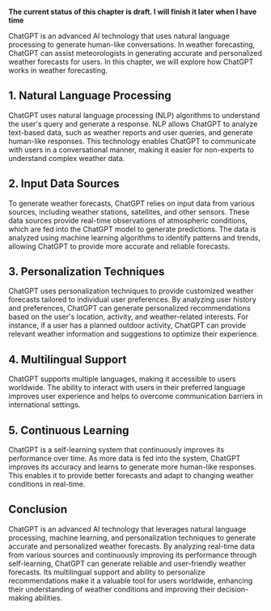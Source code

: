 **The current status of this chapter is draft. I will finish it later when I have time**

ChatGPT is an advanced AI technology that uses natural language processing to generate human-like conversations. In weather forecasting, ChatGPT can assist meteorologists in generating accurate and personalized weather forecasts for users. In this chapter, we will explore how ChatGPT works in weather forecasting.

**1. Natural Language Processing**
----------------------------------

ChatGPT uses natural language processing (NLP) algorithms to understand the user's query and generate a response. NLP allows ChatGPT to analyze text-based data, such as weather reports and user queries, and generate human-like responses. This technology enables ChatGPT to communicate with users in a conversational manner, making it easier for non-experts to understand complex weather data.

**2. Input Data Sources**
-------------------------

To generate weather forecasts, ChatGPT relies on input data from various sources, including weather stations, satellites, and other sensors. These data sources provide real-time observations of atmospheric conditions, which are fed into the ChatGPT model to generate predictions. The data is analyzed using machine learning algorithms to identify patterns and trends, allowing ChatGPT to provide more accurate and reliable forecasts.

**3. Personalization Techniques**
---------------------------------

ChatGPT uses personalization techniques to provide customized weather forecasts tailored to individual user preferences. By analyzing user history and preferences, ChatGPT can generate personalized recommendations based on the user's location, activity, and weather-related interests. For instance, if a user has a planned outdoor activity, ChatGPT can provide relevant weather information and suggestions to optimize their experience.

**4. Multilingual Support**
---------------------------

ChatGPT supports multiple languages, making it accessible to users worldwide. The ability to interact with users in their preferred language improves user experience and helps to overcome communication barriers in international settings.

**5. Continuous Learning**
--------------------------

ChatGPT is a self-learning system that continuously improves its performance over time. As more data is fed into the system, ChatGPT improves its accuracy and learns to generate more human-like responses. This enables it to provide better forecasts and adapt to changing weather conditions in real-time.

**Conclusion**
--------------

ChatGPT is an advanced AI technology that leverages natural language processing, machine learning, and personalization techniques to generate accurate and personalized weather forecasts. By analyzing real-time data from various sources and continuously improving its performance through self-learning, ChatGPT can generate reliable and user-friendly weather forecasts. Its multilingual support and ability to personalize recommendations make it a valuable tool for users worldwide, enhancing their understanding of weather conditions and improving their decision-making abilities.
